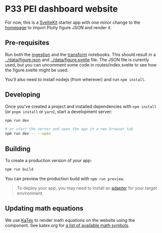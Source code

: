 # P33 PEI dashboard website

For now, this is a [SvelteKit](https://kit.svelte.dev/) starter app with one minor change to the [homepage](./src/routes/index.svelte) to import Plotly figure JSON and render it.

## Pre-requisites

Run both the [ingestion](../ingest.ipynb) and the [transform](../transform.ipynb) notebooks. This should result in a [../data/figure.json](../data/figure.json) and [../data/figure.svelte](../data/figure.svelte) file. The JSON file is curently used, but you can uncomment some code in routes/index.svelte to see how the figure.svelte might be used.

You'll also need to install nodejs (from wherever) and run `npm install`.

## Developing

Once you've created a project and installed dependencies with `npm install` (or `pnpm install` or `yarn`), start a development server:

```bash
npm run dev

# or start the server and open the app in a new browser tab
npm run dev -- --open
```

## Building

To create a production version of your app:

```bash
npm run build
```

You can preview the production build with `npm run preview`.

> To deploy your app, you may need to install an [adapter](https://kit.svelte.dev/docs/adapters) for your target environment.

## Updating math equations

We use [KaTex](https://katex.org) to render math equations on the website using the <MathEquation /> component. See katex.org for [a list of available math symbols](https://katex.org/docs/supported.html).
